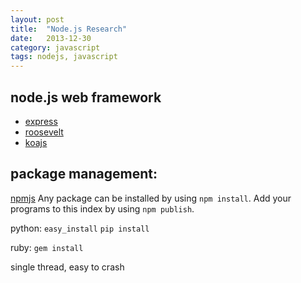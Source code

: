 ```yaml
---
layout: post
title:  "Node.js Research"
date:   2013-12-30
category: javascript
tags: nodejs, javascript
---
```


## node.js web framework
* [express][expressjs]
* [roosevelt][roosevelt]
* [koajs][koajs]

## package management:
[npmjs][npmjs]
Any package can be installed by using `npm install`.
Add your programs to this index by using `npm publish`.

python:
`easy_install`
`pip install`

ruby:
`gem install`


single thread, easy to crash


[npmjs]: https://npmjs.org/
[expressjs]: http://expressjs.com/
[roosevelt]: https://github.com/kethinov/roosevelt
[koajs]: http://koajs.com/
[sailsjs]: http://sailsjs.org/

[github-language-statistic]: http://adereth.github.io/blog/2013/12/23/counting-stars-on-github/


[why nodejs]: http://www.admin10000.com/document/3626.html
